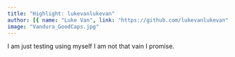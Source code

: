 ```yaml
---
title: "Highlight: lukevanlukevan"
author: [{ name: "Luke Van", link: "https://github.com/lukevanlukevan" }]
image: "Vandura_GoodCaps.jpg"
---
```


I am just testing using myself I am not that vain I promise.
